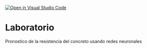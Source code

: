 [![Open in Visual Studio Code](https://classroom.github.com/assets/open-in-vscode-c66648af7eb3fe8bc4f294546bfd86ef473780cde1dea487d3c4ff354943c9ae.svg)](https://classroom.github.com/online_ide?assignment_repo_id=7678589&assignment_repo_type=AssignmentRepo)
# Laboratorio
Pronostico de la resistencia del concreto usando redes neuronales
